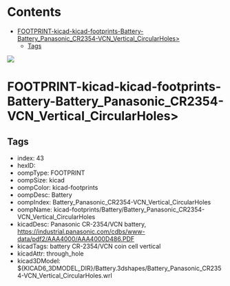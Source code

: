 



Contents
========

* [FOOTPRINT-kicad-kicad-footprints-Battery-Battery_Panasonic_CR2354-VCN_Vertical_CircularHoles>](#footprint-kicad-kicad-footprints-battery-battery_panasonic_cr2354-vcn_vertical_circularholes)
	* [Tags](#tags)
  
![][im]
# FOOTPRINT-kicad-kicad-footprints-Battery-Battery_Panasonic_CR2354-VCN_Vertical_CircularHoles>

## Tags

- index: 43
- hexID: 
- oompType: FOOTPRINT
- oompSize: kicad
- oompColor: kicad-footprints
- oompDesc: Battery
- oompIndex: Battery_Panasonic_CR2354-VCN_Vertical_CircularHoles
- oompName: kicad-footprints/Battery/Battery_Panasonic_CR2354-VCN_Vertical_CircularHoles
- kicadDesc: Panasonic CR-2354/VCN battery, https://industrial.panasonic.com/cdbs/www-data/pdf2/AAA4000/AAA4000D486.PDF
- kicadTags: battery CR-2354/VCN coin cell vertical
- kicadAttr: through_hole
- kicad3DModel: ${KICAD6_3DMODEL_DIR}/Battery.3dshapes/Battery_Panasonic_CR2354-VCN_Vertical_CircularHoles.wrl



[im]: image.png
